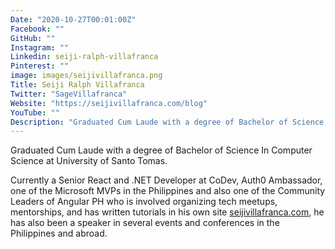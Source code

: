 ```yaml
---
Date: "2020-10-27T00:01:00Z"
Facebook: ""
GitHub: ""
Instagram: ""
Linkedin: seiji-ralph-villafranca
Pinterest: ""
image: images/seijivillafranca.png
Title: Seiji Ralph Villafranca
Twitter: "SageVillafranca"
Website: "https://seijivillafranca.com/blog"
YouTube: ""
Description: "Graduated Cum Laude with a degree of Bachelor of Science In Computer Science at University of Santo Tomas. Senior Software Engineer/Auth0 Ambassador/Microsoft MVP"
---
```

Graduated Cum Laude with a degree of Bachelor of Science In Computer Science at University of Santo Tomas.

Currently a Senior React and .NET Developer at CoDev, Auth0 Ambassador, one of the Microsoft MVPs in the Philippines and also one of the Community Leaders of Angular PH who is involved organizing tech meetups, mentorships, and has written tutorials in his own site [seijivillafranca.com](https://seijivillafranca.com), he has also been a speaker in several events and conferences in the Philippines and abroad.
